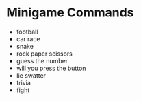 # Minigame Commands

* football
* car race
* snake
* rock paper scissors
* guess the number
* will you press the button
* lie swatter
* trivia
* fight

